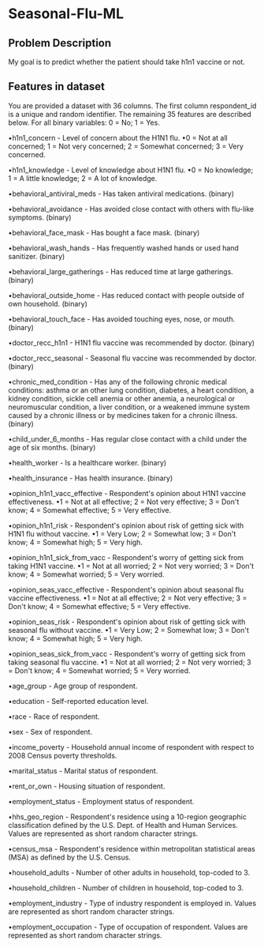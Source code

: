 # Seasonal-Flu-ML

## Problem Description

My goal is to predict whether the patient should take h1n1 vaccine or not.

## Features in dataset

You are provided a dataset with 36 columns. The first column respondent_id is a unique and random identifier. The remaining 35 features are described below.
For all binary variables: 0 = No; 1 = Yes.

•h1n1_concern - Level of concern about the H1N1 flu.
•0 = Not at all concerned; 1 = Not very concerned; 2 = Somewhat concerned; 3 = Very concerned.

•h1n1_knowledge - Level of knowledge about H1N1 flu.
•0 = No knowledge; 1 = A little knowledge; 2 = A lot of knowledge.

•behavioral_antiviral_meds - Has taken antiviral medications. (binary)

•behavioral_avoidance - Has avoided close contact with others with flu-like symptoms. (binary)

•behavioral_face_mask - Has bought a face mask. (binary)

•behavioral_wash_hands - Has frequently washed hands or used hand sanitizer. (binary)

•behavioral_large_gatherings - Has reduced time at large gatherings. (binary)

•behavioral_outside_home - Has reduced contact with people outside of own household. (binary)

•behavioral_touch_face - Has avoided touching eyes, nose, or mouth. (binary)

•doctor_recc_h1n1 - H1N1 flu vaccine was recommended by doctor. (binary)

•doctor_recc_seasonal - Seasonal flu vaccine was recommended by doctor. (binary)

•chronic_med_condition - Has any of the following chronic medical conditions: asthma or an other lung condition, diabetes, a heart condition, a kidney condition, sickle cell anemia or other anemia, a neurological or neuromuscular condition, a liver condition, or a weakened immune system caused by a chronic illness or by medicines taken for a chronic illness. (binary)

•child_under_6_months - Has regular close contact with a child under the age of six months. (binary)

•health_worker - Is a healthcare worker. (binary)

•health_insurance - Has health insurance. (binary)

•opinion_h1n1_vacc_effective - Respondent's opinion about H1N1 vaccine effectiveness.
•1 = Not at all effective; 2 = Not very effective; 3 = Don't know; 4 = Somewhat effective; 5 = Very effective.

•opinion_h1n1_risk - Respondent's opinion about risk of getting sick with H1N1 flu without vaccine.
•1 = Very Low; 2 = Somewhat low; 3 = Don't know; 4 = Somewhat high; 5 = Very high.

•opinion_h1n1_sick_from_vacc - Respondent's worry of getting sick from taking H1N1 vaccine.
•1 = Not at all worried; 2 = Not very worried; 3 = Don't know; 4 = Somewhat worried; 5 = Very worried.

•opinion_seas_vacc_effective - Respondent's opinion about seasonal flu vaccine effectiveness.
•1 = Not at all effective; 2 = Not very effective; 3 = Don't know; 4 = Somewhat effective; 5 = Very effective.

•opinion_seas_risk - Respondent's opinion about risk of getting sick with seasonal flu without vaccine.
•1 = Very Low; 2 = Somewhat low; 3 = Don't know; 4 = Somewhat high; 5 = Very high.

•opinion_seas_sick_from_vacc - Respondent's worry of getting sick from taking seasonal flu vaccine.
•1 = Not at all worried; 2 = Not very worried; 3 = Don't know; 4 = Somewhat worried; 5 = Very worried.

•age_group - Age group of respondent.

•education - Self-reported education level.

•race - Race of respondent.

•sex - Sex of respondent.

•income_poverty - Household annual income of respondent with respect to 2008 Census poverty thresholds.

•marital_status - Marital status of respondent.

•rent_or_own - Housing situation of respondent.

•employment_status - Employment status of respondent.

•hhs_geo_region - Respondent's residence using a 10-region geographic classification defined by the U.S. Dept. of Health and Human Services. Values are represented as short random character strings.

•census_msa - Respondent's residence within metropolitan statistical areas (MSA) as defined by the U.S. Census.

•household_adults - Number of other adults in household, top-coded to 3.

•household_children - Number of children in household, top-coded to 3.

•employment_industry - Type of industry respondent is employed in. Values are represented as short random character strings.

•employment_occupation - Type of occupation of respondent. Values are represented as short random character strings.


